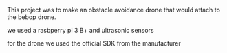  
 This project was to make an obstacle avoidance drone that would attach to the bebop drone.
 
 we used a rasbperry pi 3 B+ and ultrasonic sensors 
 
 for the drone we used the official SDK from the manufacturer 


